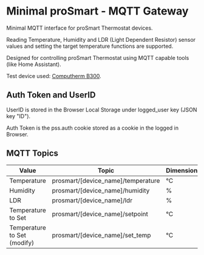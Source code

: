 # Minimal proSmart - MQTT Gateway

Minimal MQTT interface for proSmart Thermostat devices.

Reading Temperature, Humidity and LDR (Light Dependent Resistor) sensor values
and setting the target temperature functions are supported.

Designed for controlling proSmart Thermostat using MQTT capable
tools (like Home Assistant).

Test device used: [Computherm B300](https://computherm.info/hu/wi-fi_termosztatok/computherm_b300).

## Auth Token and UserID

UserID is stored in the Browser Local Storage under logged_user key
(JSON key "ID").

Auth Token is the pss.auth cookie stored as a cookie in the logged in
Browser.

## MQTT Topics

| Value | Topic | Dimension |
| ----- | ----- | --------- |
| Temperature | prosmart/[device_name]/temperature | ℃ |
| Humidity    | prosmart/[device_name]/humidity    | % |
| LDR         | prosmart/[device_name]/ldr         | % |
| Temperature to Set | prosmart/[device_name]/setpoint | ℃ | 
| Temperature to Set (modify) | prosmart/[device_name]/set_temp | ℃ |

